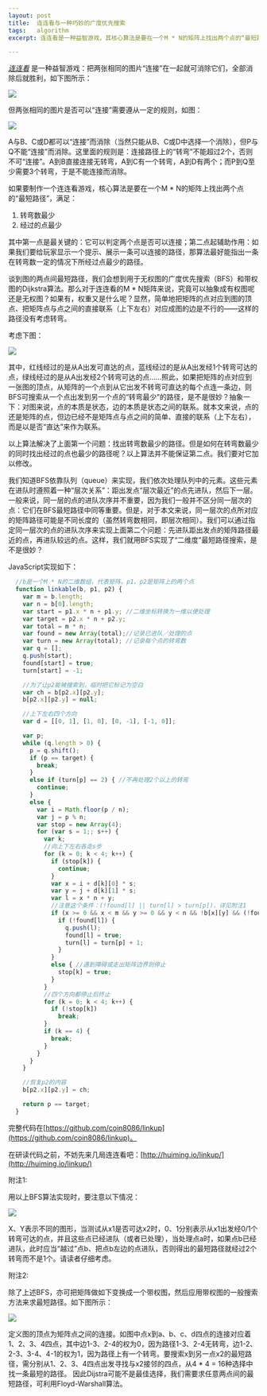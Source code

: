 ```yaml
---
layout: post
title:  连连看与一种巧妙的广度优先搜索
tags:   algorithm
excerpt: 连连看是一种益智游戏，其核心算法是要在一个M * N的矩阵上找出两个点的“最短路径”，满足：1. 转弯数最少 2. 经过的点最少。谈到图的两点间最短路径，我们会想到用于无权图的广度优先搜索（BFS）和带权图的Dijkstra算法。那么对于连连看的M * N矩阵来说，究竟可以抽象成有权图呢还是无权图？如果有，权重又是什么呢？

---
```

_[连连看](http://huiming.io/linkup/)_ 是一种益智游戏：把两张相同的图片“连接”在一起就可消除它们，全部消除后就胜利，如下图所示：

![](/images/linkup.png)

但两张相同的图片是否可以“连接”需要遵从一定的规则，如图：

![](/images/linkup-annotated.png)

A与B、C或D都可以“连接”而消除（当然只能从B、C或D中选择一个消除），但P与Q不能“连接”而消除。这里面的规则是：连接路径上的“转弯”不能超过2个，否则不可“连接”。A到B直接连接无转弯，A到C有一个转弯，A到D有两个；而P到Q至少需要3个转弯，于是不能连接而消除。

如果要制作一个连连看游戏，核心算法是要在一个M * N的矩阵上找出两个点的“最短路径”，满足：

1. 转弯数最少
2. 经过的点最少

其中第一点是最关键的：它可以判定两个点是否可以连接；第二点起辅助作用：如果我们要给玩家显示一个提示、展示一条可以连接的路径，那算法最好能指出一条在转弯数一定的情况下所经过点最少的路径。

谈到图的两点间最短路径，我们会想到用于无权图的广度优先搜索（BFS）和带权图的Dijkstra算法。那么对于连连看的M * N矩阵来说，究竟可以抽象成有权图呢还是无权图？如果有，权重又是什么呢？显然，简单地把矩阵的点对应到图的顶点、把矩阵点与点之间的直接联系（上下左右）对应成图的边是不行的——这样的路径没有考虑转弯。

考虑下图：

![](/images/linkup-lines.png)

其中，红线经过的是从A出发可直达的点，蓝线经过的是从A出发经1个转弯可达的点，绿线经过的是从A出发经2个转弯可达的点……照此，如果把矩阵的点对应到一张图的顶点，从矩阵的一个点到从它出发不转弯可直达的每个点连一条边，则BFS可搜索从一个点出发到另一个点的“转弯最少”的路径，是不是很妙？抽象一下：对图来说，点的本质是状态，边的本质是状态之间的联系。就本文来说，点的还是矩阵的点，但边已经不是矩阵点与点之间的简单、直接的联系（上下左右），而是以是否“直达”来作为联系。

以上算法解决了上面第一个问题：找出转弯数最少的路径。但是如何在转弯数最少的同时找出经过的点也最少的路径呢？以上算法并不能保证第二点。我们要对它加以修改。

我们知道BFS依靠队列（queue）来实现，我们依次处理队列中的元素。这些元素在进队时遵照着一种“层次关系”：距出发点“层次最近”的点先进队，然后下一层。一般来说，同一层的点的进队次序并不重要，因为我们一般并不区分同一层次的点：它们在BFS最短路径中同等重要。但是，对于本文来说，同一层次的点所对应的矩阵路径可能是不同长度的（虽然转弯数相同，即层次相同）。我们可以通过指定同一层次的点的进队次序来实现上面第二个问题：先进队距出发点的矩阵路径最近的点，再进队较远的点。这样，我们就用BFS实现了“二维度”最短路径搜索，是不是很妙？

JavaScript实现如下：

```javascript
  //b是一个M * N的二维数组，代表矩阵。p1、p2是矩阵上的两个点
  function linkable(b, p1, p2) {
    var m = b.length;
    var n = b[0].length;
    var start = p1.x * n + p1.y; //二维坐标转换为一维以便处理
    var target = p2.x * n + p2.y;
    var total = m * n;
    var found = new Array(total);//记录已进队／处理的点
    var turn = new Array(total); //记录每个点的转弯数
    var q = [];
    q.push(start);
    found[start] = true;
    turn[start] = -1;

    //为了让p2能被搜索到，临时把它标记为空白
    var ch = b[p2.x][p2.y];
    b[p2.x][p2.y] = null;

    //上下左右四个方向
    var d = [[0, 1], [1, 0], [0, -1], [-1, 0]];

    var p;
    while (q.length > 0) {
      p = q.shift();
      if (p == target) {
        break;
      }
      else if (turn[p] == 2) { //不再处理2个以上的转弯
        continue;
      }
      else {
        var i = Math.floor(p / n);
        var j = p % n;
        var stop = new Array(4);
        for (var s = 1;; s++) {
          var k;
          //向上下左右各走s步
          for (k = 0; k < 4; k++) {
            if (stop[k]) {
              continue;
            }
            var x = i + d[k][0] * s;
            var y = j + d[k][1] * s;
            var l = x * n + y;
            //注意这个条件：(!found[l] || turn[l] > turn[p])，详见附注1
            if (x >= 0 && x < m && y >= 0 && y < n && !b[x][y] && (!found[l] || turn[l] > turn[p])) {
              if (!found[l]) {
                q.push(l);
                found[l] = true;
                turn[l] = turn[p] + 1;
              }
            }
            else { //遇到障碍或走出矩阵边界则停止
              stop[k] = true;
            }
          }
          //四个方向都停止后终止
          for (k = 0; k < 4; k++) {
            if (!stop[k])
              break;
          }
          if (k == 4) {
            break;
          }
        }
      }
    }

    //恢复p2的内容
    b[p2.x][p2.y] = ch;

    return p == target;
  }
```

完整代码在[https://github.com/coin8086/linkup](https://github.com/coin8086/linkup)。

在研读代码之前，不妨先来几局连连看吧：[http://huiming.io/linkup/](http://huiming.io/linkup/)

附注1:

用以上BFS算法实现时，要注意以下情况：

![](/images/linkup-cross.png)

X、Y表示不同的图形，当测试从x1是否可达x2时，0、1分别表示从x1出发经0/1个转弯可达的点，并且这些点已经进队（或者已处理），当处理点a时，如果点b已经进队，此时应当“越过”点b、把点b左边的点进队，否则得出的最短路径就经过2个转弯而不是1个。请读者仔细考虑。

附注2:

除了上述BFS，亦可把矩阵做如下变换成一个带权图，然后应用带权图的一般搜索方法来求最短路径。如下图所示：

![](/images/linkup-dijkstra.png)

定义图的顶点为矩阵点之间的连接。如图中点x到a、b、c、d四点的连接对应着1、2、3、4四点，其中边1-3、2-4的权为0，因为路径1-3、2-4无转弯，边1-2、2-3、3-4、4-1的权为1，因为路径上有一个转弯。要搜索x到另一点x2的最短路径，需分别从1、2、3、4四点出发寻找与x2接邻的四点，从4 * 4 = 16种选择中找一条最短的路径。 因此Dijstra可能不是最佳选择，我们需要求任意两点间的最短路径，可利用Floyd-Warshall算法。
